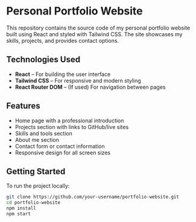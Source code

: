 # Personal Portfolio Website

This repository contains the source code of my personal portfolio website built using React and styled with Tailwind CSS. The site showcases my skills, projects, and provides contact options.

## Technologies Used

- **React** – For building the user interface
- **Tailwind CSS** – For responsive and modern styling
- **React Router DOM** – (If used) For navigation between pages

## Features

- Home page with a professional introduction
- Projects section with links to GitHub/live sites
- Skills and tools section
- About me section
- Contact form or contact information
- Responsive design for all screen sizes

## Getting Started

To run the project locally:

```bash
git clone https://github.com/your-username/portfolio-website.git
cd portfolio-website
npm install
npm start
